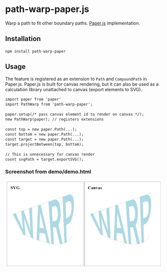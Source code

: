 # path-warp-paper.js

Warp a path to fit other boundary paths. [Paper.js](paperjs.org) implementation.

## Installation

  `npm install path-warp-paper`

## Usage
   The feature is registered as an extension to `Path` and `CompoundPath` in Paper.js. 
   Paper.js is built for canvas rendering, but it can also be used as a calculation library unattached to canvas (export elements to SVG).

   ```
   import paper from 'paper'
   import PathWarp from 'path-warp-paper';

   paper.setup(/* pass canvas element id to render on canvas */);
   new PathWarp(paper); // registers extensions

   const top = new paper.Path(...);
   const bottom = new paper.Path(...);
   const target = new paper.Path(...);
   target.projectBetween(top, bottom);

   // This is unnecessary for canvas render
   cosnt svgPath = target.exportSVG();
   ```

### Screenshot from demo/demo.html

![Demo](/demo-screen.JPG?raw=true "Demo screen")

